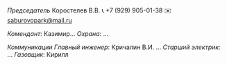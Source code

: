 *Председатель*
Коростелев В.В.
📞 +7 (929) 905-01-38
✉️ saburovopark@mail.ru

_Комендант_: Казимир...
_Охрана_: ...

*Коммуникации*
_Главный инженер_: Кричалин В.И. ...
_Старший электрик_: ...
_Газовщик_: Кирилл

